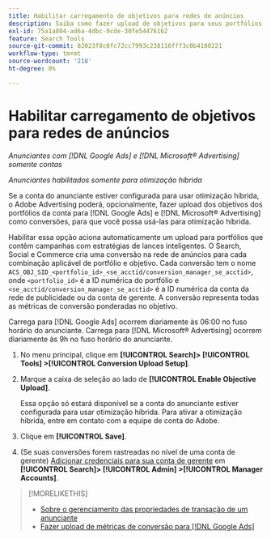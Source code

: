 ```yaml
---
title: Habilitar carregamento de objetivos para redes de anúncios
description: Saiba como fazer upload de objetivos para seus portfólios híbridos no [!DNL Google Ads] e [!DNL Microsoft® Advertising].
exl-id: 75a1a804-ad6a-4dbc-9cde-30fe54476162
feature: Search Tools
source-git-commit: 82023f8c0fc72cc7993c238116fff3c0b4180221
workflow-type: tm+mt
source-wordcount: '218'
ht-degree: 0%

---
```


# Habilitar carregamento de objetivos para redes de anúncios

*Anunciantes com [!DNL Google Ads] e [!DNL Microsoft® Advertising] somente contas*

*Anunciantes habilitados somente para otimização híbrida*

Se a conta do anunciante estiver configurada para usar otimização híbrida, o Adobe Advertising poderá, opcionalmente, fazer upload dos objetivos dos portfólios da conta para [!DNL Google Ads] e [!DNL Microsoft® Advertising] como conversões, para que você possa usá-las para otimização híbrida.

Habilitar essa opção aciona automaticamente um upload para portfólios que contêm campanhas com estratégias de lances inteligentes. O Search, Social e Commerce cria uma conversão na rede de anúncios para cada combinação aplicável de portfólio e objetivo. Cada conversão tem o nome `ACS_OBJ_SID_<portfolio_id>_<se_acctid/conversion_manager_se_acctid>`, onde `<portfolio_id>` é a ID numérica do portfólio e `<se_acctid/conversion_manager_se_acctid>` é a ID numérica da conta da rede de publicidade ou da conta de gerente. A conversão representa todas as métricas de conversão ponderadas no objetivo.

Carrega para [!DNL Google Ads] ocorrem diariamente às 06:00 no fuso horário do anunciante. Carrega para [!DNL Microsoft® Advertising] ocorrem diariamente às 9h no fuso horário do anunciante.

<!-- Note to self: Conversions tracked by Google Ads and by the Microsoft Advertising universal event tracking (UET) tag aren't re-uploaded to the ad networks. -->

1. No menu principal, clique em **[!UICONTROL Search]> [!UICONTROL Tools] >[!UICONTROL Conversion Upload Setup]**.

1. Marque a caixa de seleção ao lado de **[!UICONTROL Enable Objective Upload]**.

   Essa opção só estará disponível se a conta do anunciante estiver configurada para usar otimização híbrida. Para ativar a otimização híbrida, entre em contato com a equipe de conta do Adobe.

1. Clique em **[!UICONTROL Save]**.

1. (Se suas conversões forem rastreadas no nível de uma conta de gerente) [Adicionar credenciais para sua conta de gerente](/help/search-social-commerce/admin/manager-accounts.md) em **[!UICONTROL Search]> [!UICONTROL Admin] >[!UICONTROL Manager Accounts]**.

>[!MORELIKETHIS]
>
>* [Sobre o gerenciamento das propriedades de transação de um anunciante](/help/search-social-commerce/admin/transaction-properties/transaction-property-about.md)
>* [Fazer upload de métricas de conversão para [!DNL Google Ads]](conversion-metrics-upload-to-google.md)
